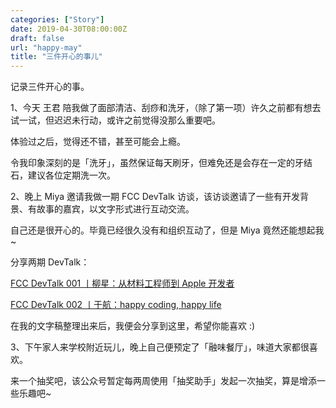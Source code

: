 ```yaml
---
categories: ["Story"]
date: 2019-04-30T08:00:00Z
draft: false
url: "happy-may"
title: "三件开心的事儿"
---
```


记录三件开心的事。

1、今天 王君 陪我做了面部清洁、刮痧和洗牙，（除了第一项）许久之前都有想去试一试，但迟迟未行动，或许之前觉得没那么重要吧。

体验过之后，觉得还不错，甚至可能会上瘾。

令我印象深刻的是「洗牙」，虽然保证每天刷牙，但难免还是会存在一定的牙结石，建议各位定期洗一次。

2、晚上 Miya 邀请我做一期 FCC DevTalk 访谈，该访谈邀请了一些有开发背景、有故事的嘉宾，以文字形式进行互动交流。

自己还是很开心的。毕竟已经很久没有和组织互动了，但是 Miya 竟然还能想起我 ~

分享两期 DevTalk：

[FCC DevTalk 001 丨柳星：从材料工程师到 Apple 开发者](http://mp.weixin.qq.com/s?__biz=MzU2MzY3NTM1Nw==&mid=2247486909&idx=1&sn=7cf63d5fd36d350d2126e16aa357650b&chksm=fc57e40fcb206d194184f65794ea0b8bcac2f4f1b345a19e47a8d65dd1736a977a83dc88d1ba&scene=21#wechat_redirect)

[FCC DevTalk 002 丨于航：happy coding, happy life](http://mp.weixin.qq.com/s?__biz=MzU2MzY3NTM1Nw==&mid=2247486957&idx=1&sn=2943bd8e26e28f401ac03c3f513cb985&chksm=fc57e45fcb206d49ebfd4c80dff9ac08c5ad59bf8393f690addd0db05118c075e5aa995de361&scene=21#wechat_redirect)

在我的文字稿整理出来后，我便会分享到这里，希望你能喜欢 :)

3、下午家人来学校附近玩儿，晚上自己便预定了「融味餐厅」，味道大家都很喜欢。

来一个抽奖吧，该公众号暂定每两周使用「抽奖助手」发起一次抽奖，算是增添一些乐趣吧~
